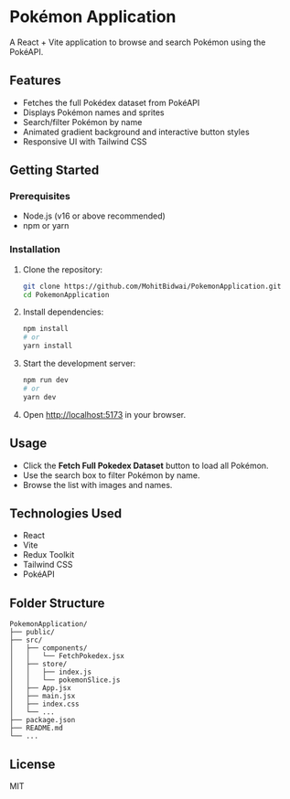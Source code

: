 # Pokémon Application

A React + Vite application to browse and search Pokémon using the PokéAPI.

## Features
- Fetches the full Pokédex dataset from PokéAPI
- Displays Pokémon names and sprites
- Search/filter Pokémon by name
- Animated gradient background and interactive button styles
- Responsive UI with Tailwind CSS

## Getting Started

### Prerequisites
- Node.js (v16 or above recommended)
- npm or yarn

### Installation
1. Clone the repository:
   ```sh
   git clone https://github.com/MohitBidwai/PokemonApplication.git
   cd PokemonApplication
   ```
2. Install dependencies:
   ```sh
   npm install
   # or
   yarn install
   ```
3. Start the development server:
   ```sh
   npm run dev
   # or
   yarn dev
   ```
4. Open [http://localhost:5173](http://localhost:5173) in your browser.

## Usage
- Click the **Fetch Full Pokedex Dataset** button to load all Pokémon.
- Use the search box to filter Pokémon by name.
- Browse the list with images and names.

## Technologies Used
- React
- Vite
- Redux Toolkit
- Tailwind CSS
- PokéAPI

## Folder Structure
```
PokemonApplication/
├── public/
├── src/
│   ├── components/
│   │   └── FetchPokedex.jsx
│   ├── store/
│   │   ├── index.js
│   │   └── pokemonSlice.js
│   ├── App.jsx
│   ├── main.jsx
│   ├── index.css
│   └── ...
├── package.json
├── README.md
└── ...
```

## License
MIT
